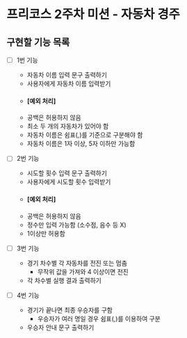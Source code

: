 # 프리코스 2주차 미션 - 자동차 경주

## 구현할 기능 목록

-[ ] 1번 기능
  - 자동차 이름 입력 문구 출력하기
  - 사용자에게 자동차 이름 입력받기
  - #### [예외 처리]
  - 공백은 허용하지 않음
  - 최소 두 개의 자동차가 있어야 함
  - 자동차 이름은 쉼표(,)를 기준으로 구분해야 함
  - 자동차 이름은 1자 이상, 5자 이하만 가능함


-[ ] 2번 기능
  - 시도할 횟수 입력 문구 출력하기
  - 사용자에게 시도할 횟수 입력받기
  - #### [예외 처리]
  - 공백은 허용하지 않음
  - 정수만 입력 가능함 (소수점, 음수 등 X)
  - 1이상만 허용함


-[ ] 3번 기능
  - 경기 차수별 각 자동차를 전진 또는 멈춤
    - 무작위 값을 가져와 4 이상이면 전진
  - 각 차수별 실행 결과 출력하기


-[ ] 4번 기능
  - 경기가 끝나면 최종 우승자를 구함
    - 우승자가 여러 명일 경우 쉼표(,)를 이용하여 구분
  - 우승자 안내 문구 출력하기

